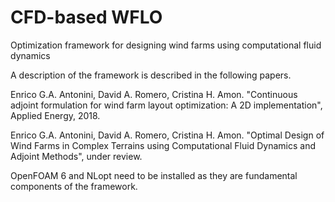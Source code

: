# CFD-based WFLO
Optimization framework for designing wind farms using computational fluid dynamics

A description of the framework is described in the following papers.

Enrico G.A. Antonini, David A. Romero, Cristina H. Amon. "Continuous adjoint formulation for wind farm layout optimization: A 2D implementation", Applied Energy, 2018.

Enrico G.A. Antonini, David A. Romero, Cristina H. Amon. "Optimal Design of Wind Farms in Complex Terrains using Computational Fluid Dynamics and Adjoint Methods", under review.

OpenFOAM 6 and NLopt need to be installed as they are fundamental components of the framework.
